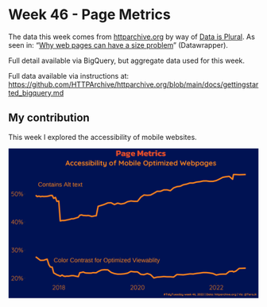 # Week 46 - Page Metrics

The data this week comes from [httparchive.org](https://httparchive.org/reports/loading-speed?start=earliest&end=latest&view=list) by way of [Data is Plural](https://www.data-is-plural.com/archive/2022-11-02-edition/). As seen in: “[Why web pages can have a size problem](https://blog.datawrapper.de/why-web-pages-can-have-a-size-problem/)” (Datawrapper).

Full detail available via BigQuery, but aggregate data used for this week.

Full data available via instructions at: <https://github.com/HTTPArchive/httparchive.org/blob/main/docs/gettingstarted_bigquery.md>

## My contribution

This week I explored the accessibility of mobile websites.


![](TidyTuesday-2022-Week46.png)



